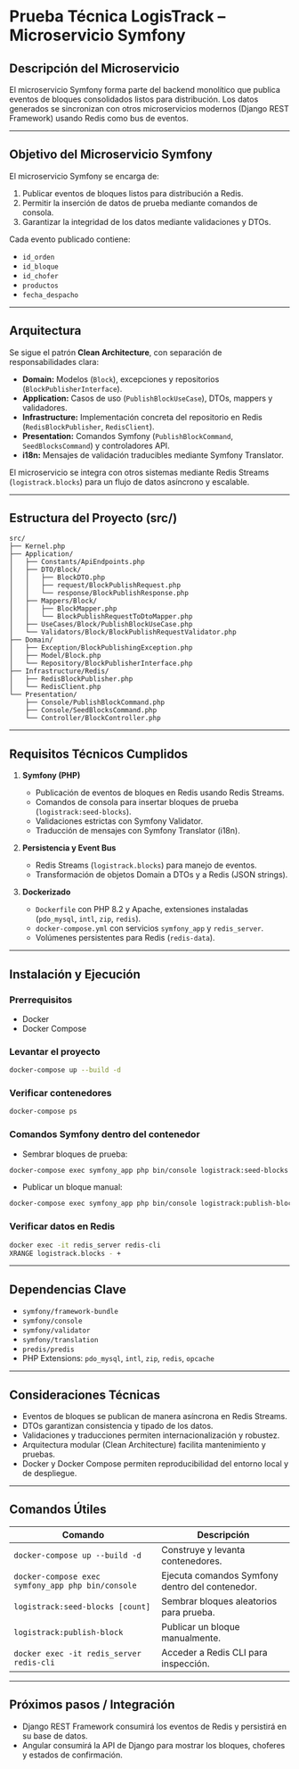 # Prueba Técnica LogisTrack – Microservicio Symfony

## Descripción del Microservicio

El microservicio Symfony forma parte del backend monolítico que publica eventos de bloques consolidados listos para distribución. Los datos generados se sincronizan con otros microservicios modernos (Django REST Framework) usando Redis como bus de eventos.

---

## Objetivo del Microservicio Symfony

El microservicio Symfony se encarga de:

1. Publicar eventos de bloques listos para distribución a Redis.
2. Permitir la inserción de datos de prueba mediante comandos de consola.
3. Garantizar la integridad de los datos mediante validaciones y DTOs.

Cada evento publicado contiene:

* `id_orden`
* `id_bloque`
* `id_chofer`
* `productos`
* `fecha_despacho`

---

## Arquitectura

Se sigue el patrón **Clean Architecture**, con separación de responsabilidades clara:

* **Domain:** Modelos (`Block`), excepciones y repositorios (`BlockPublisherInterface`).
* **Application:** Casos de uso (`PublishBlockUseCase`), DTOs, mappers y validadores.
* **Infrastructure:** Implementación concreta del repositorio en Redis (`RedisBlockPublisher`, `RedisClient`).
* **Presentation:** Comandos Symfony (`PublishBlockCommand`, `SeedBlocksCommand`) y controladores API.
* **i18n:** Mensajes de validación traducibles mediante Symfony Translator.

El microservicio se integra con otros sistemas mediante Redis Streams (`logistrack.blocks`) para un flujo de datos asíncrono y escalable.

---

## Estructura del Proyecto (src/)

```
src/
├── Kernel.php
├── Application/
│   ├── Constants/ApiEndpoints.php
│   ├── DTO/Block/
│   │   ├── BlockDTO.php
│   │   ├── request/BlockPublishRequest.php
│   │   └── response/BlockPublishResponse.php
│   ├── Mappers/Block/
│   │   ├── BlockMapper.php
│   │   └── BlockPublishRequestToDtoMapper.php
│   ├── UseCases/Block/PublishBlockUseCase.php
│   └── Validators/Block/BlockPublishRequestValidator.php
├── Domain/
│   ├── Exception/BlockPublishingException.php
│   ├── Model/Block.php
│   └── Repository/BlockPublisherInterface.php
├── Infrastructure/Redis/
│   ├── RedisBlockPublisher.php
│   └── RedisClient.php
└── Presentation/
    ├── Console/PublishBlockCommand.php
    ├── Console/SeedBlocksCommand.php
    └── Controller/BlockController.php
```

---

## Requisitos Técnicos Cumplidos

1. **Symfony (PHP)**

    * Publicación de eventos de bloques en Redis usando Redis Streams.
    * Comandos de consola para insertar bloques de prueba (`logistrack:seed-blocks`).
    * Validaciones estrictas con Symfony Validator.
    * Traducción de mensajes con Symfony Translator (i18n).

2. **Persistencia y Event Bus**

    * Redis Streams (`logistrack.blocks`) para manejo de eventos.
    * Transformación de objetos Domain a DTOs y a Redis (JSON strings).

3. **Dockerizado**

    * `Dockerfile` con PHP 8.2 y Apache, extensiones instaladas (`pdo_mysql`, `intl`, `zip`, `redis`).
    * `docker-compose.yml` con servicios `symfony_app` y `redis_server`.
    * Volúmenes persistentes para Redis (`redis-data`).

---

## Instalación y Ejecución

### Prerrequisitos

* Docker
* Docker Compose

### Levantar el proyecto

```bash
docker-compose up --build -d
```

### Verificar contenedores

```bash
docker-compose ps
```

### Comandos Symfony dentro del contenedor

* Sembrar bloques de prueba:

```bash
docker-compose exec symfony_app php bin/console logistrack:seed-blocks 10
```

* Publicar un bloque manual:

```bash
docker-compose exec symfony_app php bin/console logistrack:publish-block
```

### Verificar datos en Redis

```bash
docker exec -it redis_server redis-cli
XRANGE logistrack.blocks - +
```

---

## Dependencias Clave

* `symfony/framework-bundle`
* `symfony/console`
* `symfony/validator`
* `symfony/translation`
* `predis/predis`
* PHP Extensions: `pdo_mysql`, `intl`, `zip`, `redis`, `opcache`

---

## Consideraciones Técnicas

* Eventos de bloques se publican de manera asíncrona en Redis Streams.
* DTOs garantizan consistencia y tipado de los datos.
* Validaciones y traducciones permiten internacionalización y robustez.
* Arquitectura modular (Clean Architecture) facilita mantenimiento y pruebas.
* Docker y Docker Compose permiten reproducibilidad del entorno local y de despliegue.

---

## Comandos Útiles

| Comando                                           | Descripción                                     |
| ------------------------------------------------- | ----------------------------------------------- |
| `docker-compose up --build -d`                    | Construye y levanta contenedores.               |
| `docker-compose exec symfony_app php bin/console` | Ejecuta comandos Symfony dentro del contenedor. |
| `logistrack:seed-blocks [count]`                  | Sembrar bloques aleatorios para prueba.         |
| `logistrack:publish-block`                        | Publicar un bloque manualmente.                 |
| `docker exec -it redis_server redis-cli`          | Acceder a Redis CLI para inspección.            |

---

## Próximos pasos / Integración

* Django REST Framework consumirá los eventos de Redis y persistirá en su base de datos.
* Angular consumirá la API de Django para mostrar los bloques, choferes y estados de confirmación.
